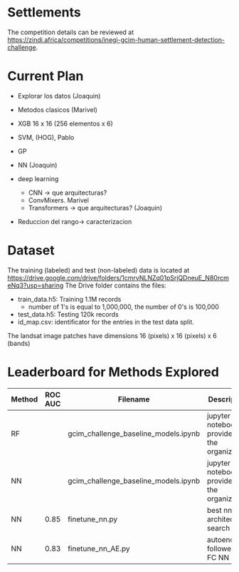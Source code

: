 # Settlements


The competition details can be reviewed at https://zindi.africa/competitions/inegi-gcim-human-settlement-detection-challenge.

# Current Plan

* Explorar los datos (Joaquin)
*  Metodos clasicos (Marivel)
  * XGB 16 x 16  (256 elementos x 6)
  * SVM, (HOG), Pablo
  * GP
  * NN (Joaquin)

* deep learning
  * CNN -> que arquitecturas?
  * ConvMixers. Marivel
  * Transformers -> que arquitecturas? (Joaquin)

* Reduccion del rango-> caracterizacion



# Dataset

The training (labeled) and test (non-labeled) data is located at https://drive.google.com/drive/folders/1cmrvNLNZq01pSrjQDneuE_N80rcmeNq3?usp=sharing The Drive folder contains the files:

* train_data.h5: Training 1.1M records
  * number of 1's is equal to 1,000,000, the number of 0's is 100,000 
* test_data.h5: Testing 120k records
* id_map.csv: identificator for the entries in the test data split.




The landsat image patches have dimensions 16 (pixels) x 16 (pixels) x 6 (bands) 

# Leaderboard for Methods Explored

| Method | ROC AUC | Filename                                    |Description                                |
---------|---------|---------------------------------------------|-------------------------------------------|
| RF     |         | gcim_challenge_baseline_models.ipynb        |jupyter notebook provided by the organizers|
| NN     |         | gcim_challenge_baseline_models.ipynb        |jupyter notebook provided by the organizers|
| NN     |   0.85  | finetune_nn.py                              |best nn after architecture search          |
| NN     |   0.83  | finetune_nn_AE.py                           |autoencoder followed by FC NN              |










